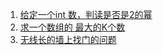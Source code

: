 1. [给定一个int 数，判读是否是2的幂](./算法/给定一个数,判读是否是2的幂的问题.md)
2. [求一个数组的 最大的K个数](./算法/求数组的TOP_N.md)
3. [无线长的墙上找门的问题](./算法/无限长墙上找门.md)

